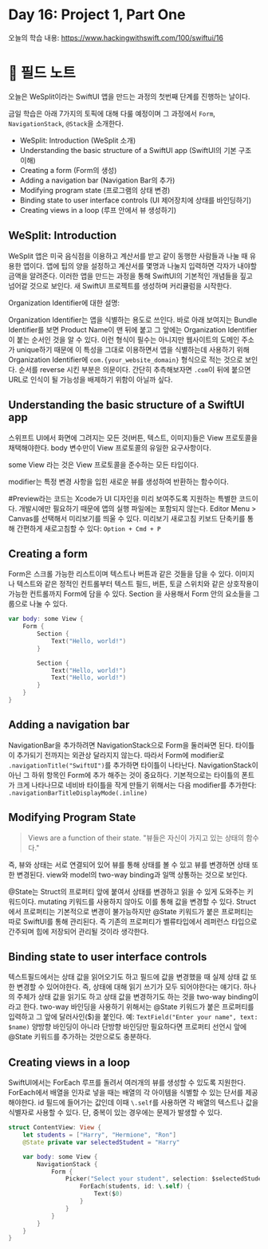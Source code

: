 #  Day 16: Project 1, Part One

오늘의 학습 내용: https://www.hackingwithswift.com/100/swiftui/16

# 📒 필드 노트

오늘은 WeSplit이라는 SwiftUI 앱을 만드는 과정의 첫번째 단계를 진행하는 날이다.

금일 학습은 아래 7가지의 토픽에 대해 다룰 예정이며 그 과정에서 `Form`, `NavigationStack`, `@Stack`을 소개한다.  

- WeSplit: Introduction (WeSplit 소개)
- Understanding the basic structure of a SwiftUI app (SwiftUI의 기본 구조 이해)
- Creating a form (Form의 생성)
- Adding a navigation bar (Navigation Bar의 추가)
- Modifying program state (프로그램의 상태 변경)
- Binding state to user interface controls (UI 제어장치에 상태를 바인딩하기)
- Creating views in a loop (루프 안에서 뷰 생성하기)


## WeSplit: Introduction

WeSplit 앱은 미국 음식점을 이용하고 계산서를 받고 같이 동행한 사람들과 나눌 때 유용한 앱이다. 앱에 팁의 양을 설정하고 계산서를 몇명과 나눌지 입력하면 각자가 내야할 금액을 알려준다. 이러한 앱을 만드는 과정을 통해 SwiftUI의 기본적인 개념들을 짚고 넘어갈 것으로 보인다. 새 SwiftUI 프로젝트를 생성하며 커리큘럼을 시작한다.

Organization Identifier에 대한 설명:

  Organization Identifier는 앱을 식별하는 용도로 쓰인다. 바로 아래 보여지는 Bundle Identifier를 보면 Product Name이 맨 뒤에 붙고 그 앞에는 Organization Identifier이 붙는 순서인 것을 알 수 있다. 이런 형식이 필수는 아니지만 웹사이트의 도메인 주소가 unique하기 때문에 이 특성을 그대로 이용하면서 앱을 식별하는데 사용하기 위해 Organization Identifier에 `com.{your_website_domain}` 형식으로 적는 것으로 보인다. 순서를 reverse 시킨 부분은 의문이다. 간단히 추측해보자면 `.com`이 뒤에 붙으면 URL로 인식이 될 가능성을 배제하기 위함이 아닐까 싶다.

## Understanding the basic structure of a SwiftUI app

스위프트 UI에서 화면에 그려지는 모든 것(버튼, 텍스트, 이미지)들은 View 프로토콜을 채택해야한다. body 변수만이 View 프로토콜의 유일한 요구사항이다.

some View 라는 것은 View 프로토콜을 준수하는 모든 타입이다.

modifier는 특정 변경 사항을 입힌 새로운 뷰를 생성하여 반환하는 함수이다.

\#Preview라는 코드는 Xcode가 UI 디자인을 미리 보여주도록 지원하는 특별한 코드이다. 개발시에만 필요하기 때문에 앱의 실행 파일에는 포함되지 않는다. Editor Menu > Canvas를 선택해서 미리보기를 띄울 수 있다. 미리보기 새로고침 키보드 단축키를 통해 간편하게 새로고침할 수 있다: `Option + Cmd + P` 

## Creating a form

Form은 스크롤 가능한 리스트이며 텍스트나 버튼과 같은 것들을 담을 수 있다. 이미지나 텍스트와 같은 정적인 컨트롤부터 텍스트 필드, 버튼, 토글 스위치와 같은 상호작용이 가능한 컨트롤까지 Form에 담을 수 있다. Section 을 사용해서 Form 안의 요소들을 그룹으로 나눌 수 있다.

```Swift
var body: some View {
    Form {
        Section {
            Text("Hello, world!")
        }

        Section {
            Text("Hello, world!")
            Text("Hello, world!")
        }
    }
}
```

## Adding a navigation bar

NavigationBar을 추가하려면 NavigationStack으로 Form을 둘러싸면 된다. 타이틀이 추가되기 전까지는 외관상 달라지지 않는다. 따라서 Form에 modifier로 `.navigationTitle("SwiftUI")`를 추가하면 타이틀이 나타난다. NavigationStack이 아닌 그 하위 항목인 Form에 추가 해주는 것이 중요하다. 기본적으로는 타이틀의 폰트가 크게 나타나므로 네비바 타이틀을 작게 만들기 위해서는 다음 modifier를 추가한다: `.navigationBarTitleDisplayMode(.inline)`

## Modifying Program State
> Views are a function of their state.
> "뷰들은 자신이 가지고 있는 상태의 함수다." 

즉, 뷰와 상태는 서로 연결되어 있어 뷰를 통해 상태를 볼 수 있고 뷰를 변경하면 상태 또한 변경된다. view와 model의 two-way binding과 일맥 상통하는 것으로 보인다. 

@State는 Struct의 프로퍼티 앞에 붙여서 상태를 변경하고 읽을 수 있게 도와주는 키워드이다. mutating 키워드를 사용하지 않아도 이를 통해 값을 변경할 수 있다. Struct에서 프로퍼티는 기본적으로 변경이 불가능하지만 @State 키워드가 붙은 프로퍼티는 따로 SwiftUI를 통해 관리된다. 즉 기존의 프로퍼티가 벨류타입에서 레퍼런스 타입으로 간주되며 힙에 저장되어 관리될 것이라 생각한다. 

## Binding state to user interface controls 
텍스트필드에서는 상태 값을 읽어오기도 하고 필드에 값을 변경했을 때 실제 상태 값 또한 변경할 수 있어야한다. 즉, 상태에 대해 읽기 쓰기가 모두 되어야한다는 얘기다. 하나의 주체가 상태 값을 읽기도 하고 상태 값을 변경하기도 하는 것을 two-way binding이라고 한다. two-way 바인딩을 사용하기 위해서는 @State 키워드가 붙은 프로퍼티를 입력하고 그 앞에 달러사인($)을 붙인다. 예: `TextField("Enter your name", text: $name)` 양방향 바인딩이 아니라 단방향 바인딩만 필요하다면 프로퍼티 선언시 앞에 @State 키워드를 추가하는 것만으로도 충분하다.

## Creating views in a loop

SwiftUI에서는 ForEach 루프를 돌려서 여러개의 뷰를 생성할 수 있도록 지원한다. ForEach에서 배열을 인자로 넣을 때는 배열의 각 아이템을 식별할 수 있는 단서를 제공해야한다. id 필드에 들어가는 값인데 이때 `\.self`를 사용하면 각 배열의 텍스트나 값을 식별자로 사용할 수 있다. 단, 중복이 있는 경우에는 문제가 발생할 수 있다.  

```Swift
struct ContentView: View {
    let students = ["Harry", "Hermione", "Ron"]
    @State private var selectedStudent = "Harry"

    var body: some View {
        NavigationStack {
            Form {
                Picker("Select your student", selection: $selectedStudent) {
                    ForEach(students, id: \.self) {
                        Text($0)
                    }
                }
            }
        }
    }
}
```
